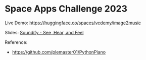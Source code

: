 # Space Apps Challenge 2023

Live Demo: https://huggingface.co/spaces/vcdemy/image2music

Slides: [Soundify - See, Hear, and Feel](https://docs.google.com/presentation/d/1ZbHWnSytLGwI-tWRG7mq12zBfp3VgfblVW7c7WBjLS4/edit?usp=sharing)

Reference:
* https://github.com/plemaster01/PythonPiano

